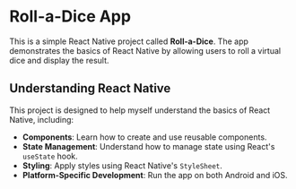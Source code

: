 # Roll-a-Dice App

This is a simple React Native project called **Roll-a-Dice**. The app demonstrates the basics of React Native by allowing users to roll a virtual dice and display the result.


## Understanding React Native

This project is designed to help myself understand the basics of React Native, including:

- **Components**: Learn how to create and use reusable components.
- **State Management**: Understand how to manage state using React's `useState` hook.
- **Styling**: Apply styles using React Native's `StyleSheet`.
- **Platform-Specific Development**: Run the app on both Android and iOS.

